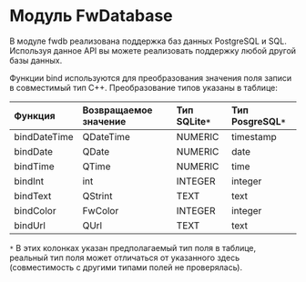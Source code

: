 # Модуль FwDatabase #

В модуле fwdb реализована поддержка баз данных PostgreSQL и SQL. Используя данное API вы можете реализовать поддержку любой другой базы данных.

Функции bind используются для преобразования значения поля записи в совместимый тип C++. Преобразование типов указаны в таблице:

| **Функция** | **Возвращаемое значение** | **Тип SQLite`*`** | **Тип PosgreSQL`*`** |
|:-------------------|:----------------------------------------------|:---------------------|:------------------------|
| bindDateTime       | QDateTime                                     | NUMERIC              | timestamp               |
| bindDate           | QDate                                         | NUMERIC              | date                    |
| bindTime           | QTime                                         | NUMERIC              | time                    |
| bindInt            | int                                           | INTEGER              | integer                 |
| bindText           | QStrint                                       | TEXT                 | text                    |
| bindColor          | FwColor                                       | INTEGER              | integer                 |
| bindUrl            | QUrl                                          | TEXT                 | text                    |

`*` В этих колонках указан предполагаемый тип поля в таблице, реальный тип поля может отличаться от указанного здесь (совместимость с другими типами полей не проверялась).